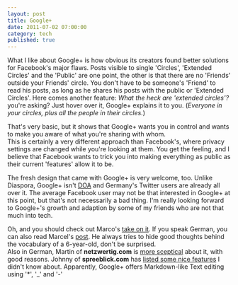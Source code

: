 ```yaml
---
layout: post
title: Google+
date: 2011-07-02 07:00:00
category: tech
published: true
---
```

What I like about Google+ is how obvious its creators found better solutions for Facebook's major flaws. Posts visible to single 'Circles', 'Extended Circles' and the 'Public' are one point, the other is that there are no 'Friends' outside your Friends' circle. You don't have to be someone's 'Friend' to read his posts, as long as he shares his posts with the public or 'Extended Circles'. Here comes another feature: *What the heck are 'extended circles'?* you're asking? Just hover over it, Google+ explains it to you. (*Everyone in your circles, plus all the people in their circles.*)

That's very basic, but it shows that Google+ wants you in control and wants to make you aware of what you're sharing with whom.  
This is certainly a very different approach than Facebook's, where privacy settings are changed while you're looking at them. You get the feeling, and I believe that Facebook wants to trick you into making everything as public as their current 'features' allow it to be.

The fresh design that came with Google+ is very welcome, too. Unlike Diaspora, Google+ isn't [DOA](http://en.wikipedia.org/wiki/Dead_on_arrival) and Germany's Twitter users are already all over it. The average Facebook user may not be that interested in Google+ at this point, but that's not necessarily a bad thing. I'm really looking forward to Google+'s growth and adaption by some of my friends who are not that much into tech. 

Oh, and you should check out Marco's [take on it](http://www.marco.org/2011/06/29/google-plus). If you speak German, you can also read Marcel's [post](http://uarrr.org/2011/07/01/warum-google-das-bessere-social-network-ist/). He always tries to hide good thoughts behind the vocabulary of a 6-year-old, don't be surprised.  
Also in German, Martin of **netzwertig.com** is [more sceptical](http://netzwertig.com/2011/06/30/google-technisch-beeindruckend-aber-komplex/) about it, with good reasons. Johnny of **spreeblick.com** has [listed some nice features](http://www.spreeblick.com/2011/06/30/erste-eindrucke-und-tipps-google/) I didn't know about. Apparently, Google+ offers Markdown-like Text editing using '*', '_' and '-'
